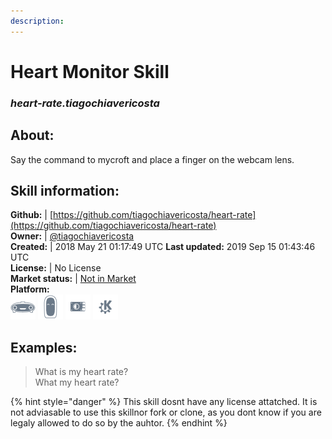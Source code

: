 ```yaml
---    
description:   
---    
```

# Heart Monitor Skill  
### _heart-rate.tiagochiavericosta_  
## About:  
Say the command to mycroft and place a finger on the webcam lens.

## Skill information:  
**Github:** | [https://github.com/tiagochiavericosta/heart-rate](https://github.com/tiagochiavericosta/heart-rate)  
**Owner:** | [@tiagochiavericosta](https://github.com/tiagochiavericosta)  
**Created:** | 2018 May 21 01:17:49 UTC  **Last updated:** 2019 Sep 15 01:43:46 UTC  
**License:** | No License  
**Market status:** | [Not in Market](https://market.mycroft.ai/skill/)  
**Platform:**  
 ![](../.gitbook/assets/mark-1-icon.png)  ![](../.gitbook/assets/mark-2-icon.png)  ![](../.gitbook/assets/picroft-icon.png)  ![](../.gitbook/assets/kde.png)   
## Examples:  
> What is my heart rate?  
> What my heart rate?  
  
{% hint style="danger" %}
This skill dosnt have any license attatched. It is not adviasable to use this skillnor fork or clone, as you dont know if you are legaly allowed to do so by the auhtor.
{% endhint %}
